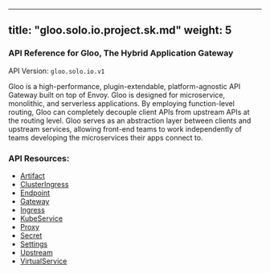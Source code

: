 
---
title: "gloo.solo.io.project.sk.md"
weight: 5
---

<!-- Code generated by solo-kit. DO NOT EDIT. -->



### API Reference for Gloo, The Hybrid Application Gateway

API Version: `gloo.solo.io.v1`

Gloo is a high-performance, plugin-extendable, platform-agnostic API Gateway built on top of Envoy. Gloo is designed for microservice, monolithic, and serverless applications. By employing function-level routing, Gloo can completely decouple client APIs from upstream APIs at the routing level. Gloo serves as an abstraction layer between clients and upstream services, allowing front-end teams to work independently of teams developing the microservices their apps connect to.



### API Resources:
- [Artifact](../github.com/solo-io/gloo/projects/gloo/api/v1/artifact.proto.sk#Artifact)
- [ClusterIngress](../github.com/solo-io/gloo/projects/clusteringress/api/v1/cluster_ingress.proto.sk#ClusterIngress)
- [Endpoint](../github.com/solo-io/gloo/projects/gloo/api/v1/endpoint.proto.sk#Endpoint)
- [Gateway](../github.com/solo-io/gloo/projects/gateway/api/v1/gateway.proto.sk#Gateway)
- [Ingress](../github.com/solo-io/gloo/projects/ingress/api/v1/ingress.proto.sk#Ingress)
- [KubeService](../github.com/solo-io/gloo/projects/ingress/api/v1/service.proto.sk#KubeService)
- [Proxy](../github.com/solo-io/gloo/projects/gloo/api/v1/proxy.proto.sk#Proxy)
- [Secret](../github.com/solo-io/gloo/projects/gloo/api/v1/secret.proto.sk#Secret)
- [Settings](../github.com/solo-io/gloo/projects/gloo/api/v1/settings.proto.sk#Settings)
- [Upstream](../github.com/solo-io/gloo/projects/gloo/api/v1/upstream.proto.sk#Upstream)
- [VirtualService](../github.com/solo-io/gloo/projects/gateway/api/v1/virtual_service.proto.sk#VirtualService)

<!-- Start of HubSpot Embed Code -->
<script type="text/javascript" id="hs-script-loader" async defer src="//js.hs-scripts.com/5130874.js"></script>
<!-- End of HubSpot Embed Code -->
